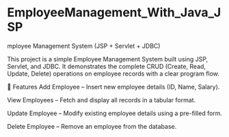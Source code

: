 # EmployeeManagement_With_Java_JSP

mployee Management System (JSP + Servlet + JDBC)

This project is a simple Employee Management System built using JSP, Servlet, and JDBC.
It demonstrates the complete CRUD (Create, Read, Update, Delete) operations on employee records with a clear program flow.

🚀 Features
Add Employee – Insert new employee details (ID, Name, Salary).

View Employees – Fetch and display all records in a tabular format.

Update Employee – Modify existing employee details using a pre-filled form.

Delete Employee – Remove an employee from the database.
